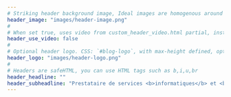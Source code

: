 ```yaml
---
# Striking header background image, Ideal images are homogenous around the centre and contrasting to the text. Non-ideal images can use `title_guard`
header_image: "images/header-image.png"
#
# When set true, uses video from custom_header_video.html partial, instead of header_image
header_use_video: false
#
# Optional header logo. CSS: `#blog-logo`, with max-height defined, optimize to prevent scaling
header_logo: "images/header-logo.png"
#
# Headers are safeHTML, you can use HTML tags such as b,i,u,br
header_headline: ""
header_subheadline: "Prestataire de services <b>informatiques</b> et <b>réseaux</b> pour les particuliers, entrepreneurs, TPE et associations"
---
```

